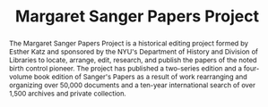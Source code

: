 ---
pid: sanger
title: Margaret Sanger Papers Project
category: Project
abstract: The Margaret Sanger Papers Project is a historical editing project formed
  by Esther Katz and sponsored by the NYU's Department of History and Division of
  Libraries to locate, arrange, edit, research, and publish the papers of the noted
  birth control pioneer. The project has published a two-series edition and a four-volume
  book edition of Sanger's Papers as a result of work rearranging and organizing over
  50,000 documents and a ten-year international search of over 1,500 archives and
  private collection.
pis:
- katz
- dss
link: https://sanger.hosting.nyu.edu/
local_image: sanger.jpg
original_img: https://sanger.hosting.nyu.edu/images/legacy/1929_writing.jpg
layout: project
---